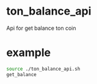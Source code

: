 # ton_balance_api
Api for get balance ton coin 

# example
```bash
source ./ton_balance_api.sh
get_balance
```
